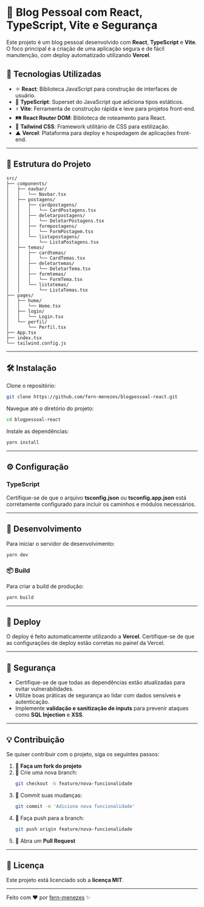 # 📌 Blog Pessoal com React, TypeScript, Vite e Segurança

Este projeto é um blog pessoal desenvolvido com **React**, **TypeScript** e **Vite**. O foco principal é a criação de uma aplicação segura e de fácil manutenção, com deploy automatizado utilizando **Vercel**.

## 🚀 Tecnologias Utilizadas

- ⚛ **React**: Biblioteca JavaScript para construção de interfaces de usuário.
- 🦕 **TypeScript**: Superset do JavaScript que adiciona tipos estáticos.
- ⚡ **Vite**: Ferramenta de construção rápida e leve para projetos front-end.
- 🛤 **React Router DOM**: Biblioteca de roteamento para React.
- 🎨 **Tailwind CSS**: Framework utilitário de CSS para estilização.
- ▲ **Vercel**: Plataforma para deploy e hospedagem de aplicações front-end.

---

## 📂 Estrutura do Projeto

```plaintext
src/
├── components/
│   ├── navbar/
│   │   └── Navbar.tsx
│   ├── postagens/
│   │   ├── cardpostagens/
│   │   │   └── CardPostagens.tsx
│   │   ├── deletarpostagens/
│   │   │   └── DeletarPostagens.tsx
│   │   ├── formpostagens/
│   │   │   └── FormPostagem.tsx
│   │   └── listapostagens/
│   │       └── ListaPostagens.tsx
│   ├── temas/
│   │   ├── cardtemas/
│   │   │   └── CardTemas.tsx
│   │   ├── deletartemas/
│   │   │   └── DeletarTema.tsx
│   │   ├── formtemas/
│   │   │   └── FormTema.tsx
│   │   └── listatemas/
│   │       └── ListaTemas.tsx
├── pages/
│   ├── home/
│   │   └── Home.tsx
│   ├── login/
│   │   └── Login.tsx
│   └── perfil/
│       └── Perfil.tsx
├── App.tsx
├── index.tsx
└── tailwind.config.js
```

---

## 🛠 Instalação

Clone o repositório:

```sh
git clone https://github.com/fern-menezes/blogpessoal-react.git
```

Navegue até o diretório do projeto:

```sh
cd blogpessoal-react
```

Instale as dependências:

```sh
yarn install
```

---

## ⚙️ Configuração

### **TypeScript**
Certifique-se de que o arquivo **tsconfig.json** ou **tsconfig.app.json** está corretamente configurado para incluir os caminhos e módulos necessários.

---

## 🎯 Desenvolvimento

Para iniciar o servidor de desenvolvimento:

```sh
yarn dev
```

### 📦 Build

Para criar a build de produção:

```sh
yarn build
```

---

## 🚀 Deploy

O deploy é feito automaticamente utilizando a **Vercel**. Certifique-se de que as configurações de deploy estão corretas no painel da Vercel.

---

## 🔐 Segurança

- Certifique-se de que todas as dependências estão atualizadas para evitar vulnerabilidades.
- Utilize boas práticas de segurança ao lidar com dados sensíveis e autenticação.
- Implemente **validação e sanitização de inputs** para prevenir ataques como **SQL Injection** e **XSS**.

---

## 💡 Contribuição

Se quiser contribuir com o projeto, siga os seguintes passos:

1. 🍴 **Faça um fork do projeto**
2. 🌿 Crie uma nova branch:
   ```sh
   git checkout -b feature/nova-funcionalidade
   ```
3. 📝 Commit suas mudanças:
   ```sh
   git commit -m 'Adiciona nova funcionalidade'
   ```
4. 🚀 Faça push para a branch:
   ```sh
   git push origin feature/nova-funcionalidade
   ```
5. 🔄 Abra um **Pull Request**

---

## 📜 Licença

Este projeto está licenciado sob a **licença MIT**.

---

Feito com ❤️ por [fern-menezes](https://github.com/fern-menezes) ✨

